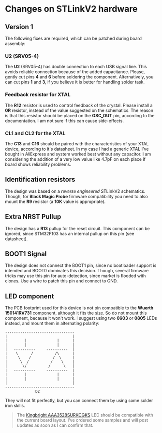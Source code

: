 # Changes on STLinkV2 hardware

## Version 1

The following fixes are required, which can be patched during board 
assembly:


### U2 (SRV05-4)

The **U2** (SRV05-4) has double connection to each USB signal line. This 
avoids reliable connection because of the added capacitance. Please, 
gently cut pins **4** and **6** before soldering the component. 
Alternatively, you can cut pins **1** and **3**, if you believe it is 
better for handling solder task.


### Feedback resistor for XTAL

The **R12** resistor is used to control feedback of the crystal. Please 
install a **0R** resistor, instead of the value suggested on the 
schematics. The reason is that this resistor should be placed on the 
**OSC_OUT** pin, according to the documentation. I am not sure if this 
can cause side-effects.


### CL1 and CL2 for the XTAL

The **C13** and **C16** should be paired with the characteristics of your 
XTAL device, according to it's datasheet. In my case I had a generic XTAL 
I've bought in AliExpress and system worked best without any capacitor.
I am considering the addition of a very low value like 4.7pF on each 
place if board shows reliability problems.


## Identification resistors

The design was based on a *reverse engineered* STLinkV2 schematics. 
Though, for **Black Magic Probe** firmware compatibility you need to also 
mount the **R9** resistor (a **10K** value is appropriate).


## Extra NRST Pullup

The design has a **R13** pullup for the reset circuit. This component can 
be ignored, since STM32F103 has an internal pullup on this pin (see 
datasheet).


## BOOT1 Signal

The design does not connect the BOOT1 pin, since no bootloader support is 
intended and BOOT0 dominates this decision. Though, several firmware 
tricks may use this pin for auto-detection, since market is flooded with 
clones. Use a wire to patch this pin and connect to GND.


## LED component

The PCB footprint used for this device is not pin compatible to the 
**Wuerth 150141RV731** component, although it fits the size. So do not 
mount this component, because it won't work.
I suggest using two **0603** or **0805** LEDs instead, and mount them in 
alternating polarity:

```
--------------------------------
|                              |
|        |              |      |
|        |              |      |
|   ----------     ----------  |
|    \      /          /\      |
|     \    /          /  \     |
|      \  /          /    \    |
|       \/          /      \   |
|   ----------     ----------  |
|        |              |      |
|        |              |      |
|                              |
--------------------------------
              D2
```

They will not fit perfectly, but you can connect them by using some 
solder iron skills.

> The [Kingbright AAA3528SURKCGKS](https://octopart.com/aaa3528surkcgkc09-kingbright-85364949) 
> LED should be compatible with the current board layout. I've ordered 
> some samples and will post updates as soon as I can confirm that.
